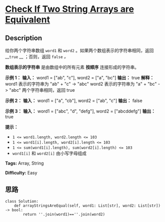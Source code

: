 # [Check If Two String Arrays are Equivalent][title]

## Description

给你两个字符串数组 `word1` 和 `word2` 。如果两个数组表示的字符串相同，返回 __`true` __ ；否则，返回 `false` _。_

**数组表示的字符串** 是由数组中的所有元素 **按顺序** 连接形成的字符串。

**示例 1：**
            **输入：** word1 = ["ab", "c"], word2 = ["a", "bc"]    **输出：** true    **解释：**    word1 表示的字符串为 "ab" + "c" -> "abc"    word2 表示的字符串为 "a" + "bc" -> "abc"    两个字符串相同，返回 true

**示例 2：**
            **输入：** word1 = ["a", "cb"], word2 = ["ab", "c"]    **输出：** false    

**示例 3：**
            **输入：** word1  = ["abc", "d", "defg"], word2 = ["abcddefg"]    **输出：** true    

**提示：**

  * `1 <= word1.length, word2.length <= 103`
  * `1 <= word1[i].length, word2[i].length <= 103`
  * `1 <= sum(word1[i].length), sum(word2[i].length) <= 103`
  * `word1[i]` 和 `word2[i]` 由小写字母组成


**Tags:** Array, String

**Difficulty:** Easy

## 思路

``` python3
class Solution:
    def arrayStringsAreEqual(self, word1: List[str], word2: List[str]) -> bool:
        return ''.join(word1)==''.join(word2)
```

[title]: https://leetcode-cn.com/problems/check-if-two-string-arrays-are-equivalent
